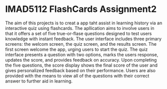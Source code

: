 # IMAD5112 FlashCards Assignment2

The aim of this projects is to creat a app taht assist in learning history via an interactive quiz using flashcards. The apllication aims to involve users in that it offers a set of five true-or-flase questions designed to test users knowledge with instant feedback. The user interface includes three primary screens: the welcom screen, the quiz screen, and the results screen. The first screen welcome the app, urging users to start the quiz. The quiz interface presents a question with two options, marks the users response, updates the score, and provides feedback on accuracy. Upon completing the five questions, the score display shows the final score of the user and gives personalized feedback based on their performance. Users are also provided with the means to view all of the questions with their correct answer to further aid in learning.
